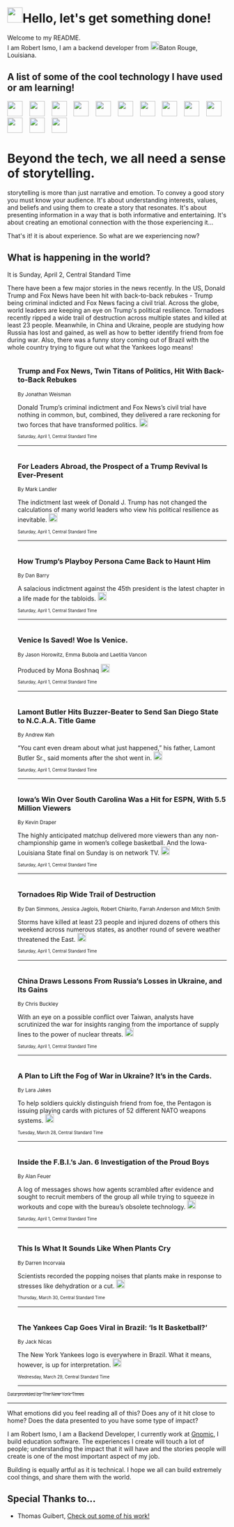 <h1><img src="https://emojis.slackmojis.com/emojis/images/1643514375/3493/hot-coffee.gif?1643514375" width="35"/>Hello, let's get something done!</h1>

<p>Welcome to my README.<br/>
I am Robert Ismo, I am a backend developer from <img src="https://emojis.slackmojis.com/emojis/images/1638395689/50435/moulin_rouge.png?1638395689" width="20"/>Baton Rouge, Louisiana.</p>
<h2>A list of some of the cool technology I have used or am learning!</h2>
<p>
<img src="https://emojis.slackmojis.com/emojis/images/1643516091/21142/meow_bongotap.gif?1643516091" width="35" alt="">
<img src="https://img.shields.io/badge/Favorite%20Frontend%20Framework-SvelteKit-f83903" alt="">
<img src="https://img.shields.io/badge/Second%20Favorite-Vue-40b581" alt="">
<img src="https://img.shields.io/badge/Most%20Used%20Runtime-Nodejs-78b061" alt="">
<img src="https://emojis.slackmojis.com/emojis/images/1643517416/34482/fire.gif?1643517416" width="35" alt="">
<img src="https://img.shields.io/badge/Javascript%20But%20Better-Typescript-0078ca" alt="">
<img src="https://img.shields.io/badge/Favorite%20Language-Elixir-3e244d" alt="">
<img src="https://img.shields.io/badge/Containerize%20Everything-Docker-6ac9ef" alt="">
<img src="https://emojis.slackmojis.com/emojis/images/1643514596/5999/meow_party.gif?1643514596" width="35" alt="">
<img src="https://img.shields.io/badge/API%20Love%20Language-Graphql-de32a5" alt="">
<img src="https://img.shields.io/badge/Our%20Favorite%20Version%20Controller-Git-e94f33" alt="">
<img src="https://img.shields.io/badge/Favorite%20Database-Redis-d42d1d" alt="">
<img src="https://emojis.slackmojis.com/emojis/images/1643514559/5584/deployparrot.gif?1643514559" width="35" alt="">
<img src="https://img.shields.io/badge/Container%20Interstate-RabbitMQ-f66200" alt="">
<img src="https://img.shields.io/badge/Gotta%20Learn-Kubernetes-316adf" alt="">
<img src="https://img.shields.io/badge/Really%20Mature%20Now-WASM-654fef" alt="">
<img src="https://emojis.slackmojis.com/emojis/images/1666642497/61942/dance_vibe.gif?1666642497" width="35" alt="">
<img src="https://img.shields.io/badge/For%20My%20M1-ARM64-657d96" alt="">
<img src="https://img.shields.io/badge/Loving%20This%20So%20Much-TailwindCSS-17bcb5" alt="">
<img src="https://img.shields.io/badge/Cool%20Build%20Tool-Vite-f9cb24" alt="">
<img src="https://emojis.slackmojis.com/emojis/images/1669231376/62819/working-on-it.gif?1669231376" width="35" alt="">
<img src="https://img.shields.io/badge/Fun%20and%20Easy%20Database-MongoDB-5f8c49" alt="">
<img src="https://img.shields.io/badge/JS%20Life%20Support-NPM-c73737" alt="">
<img src="https://img.shields.io/badge/I%20Liked%20It-DynamoDB-0073b9" alt="">
<img src="https://emojis.slackmojis.com/emojis/images/1643514045/46/question.gif?1643514045" width="35" alt="">
<img src="https://img.shields.io/badge/cool-React-60d6f9" alt="">
<img src="https://img.shields.io/badge/Future%20Big%20Project-Lambda-f37e00" alt="">
<img src="https://img.shields.io/badge/NPM%20But%20Better-PNPM-f1aa07" alt="">
<img src="https://emojis.slackmojis.com/emojis/images/1643514943/9662/fbwow.gif?1643514943" width="35" alt="">
<img src="https://img.shields.io/badge/First%20Language-C-662079" alt="">
<img src="https://img.shields.io/badge/Where%20I%20Deploy%20Frontend-Vercel-000000" alt="">
<img src="https://img.shields.io/badge/Who%20Does%20not%20Want%20an%20App-Swift-f9492a" alt="">
<img src="https://emojis.slackmojis.com/emojis/images/1643514058/151/javascript.png?1643514058" width="35" alt="">
<img src="https://img.shields.io/badge/cool-Python-fbd542" alt="">
<img src="https://img.shields.io/badge/Favorite%20Something-Stripe-656cdc" alt="">
<img src="https://img.shields.io/badge/Of%20Course-HTML5-ed6327" alt="">
<img src="https://emojis.slackmojis.com/emojis/images/1660415405/60731/bomb.gif?1660415405" width="35" alt="">
<img src="https://img.shields.io/badge/hate-CSS-2964ec" alt="">
<img src="https://img.shields.io/badge/Learning-CircleCI-141215" alt="">
<img src="https://img.shields.io/badge/Learning-Rust-fbbb3b" alt="">
<img src="https://emojis.slackmojis.com/emojis/images/1660415397/60712/writing-hand.gif?1660415397" width="35" alt="">
<img src="https://img.shields.io/badge/Dev%20Browser%20of%20Choice-Firefox-cc4e26" alt="">
<img src="https://img.shields.io/badge/Recoverying%20From%20Windows-UNIX-1781e3" alt="">
<img src="https://img.shields.io/badge/LOVE-LogSeq-90c1c2" alt="">
<img src="https://emojis.slackmojis.com/emojis/images/1643514066/223/kirby.gif?1643514066" width="35" alt="">
<img src="https://img.shields.io/badge/Daily%20Driver-MacOS-e6e6e8" alt="">
<img src="https://img.shields.io/badge/Git%20Server-Github-000000" alt="">
<img src="https://img.shields.io/badge/enjoyable-EC2-f17428" alt="">
<img src="https://emojis.slackmojis.com/emojis/images/1643514239/2069/excited.gif?1643514239" width="35" alt="">
</p>
<h1>Beyond the tech, we all need a sense of storytelling.</h1>
<p>storytelling is more than just narrative and emotion. To convey a good story you must know your audience. It's about understanding interests, values, and beliefs and using them to create a story that resonates. It's about presenting information in a way that is both informative and entertaining. It's about creating an emotional connection with the those experiencing it...</p>
<p>That's it! it is about experience. So what are we experiencing now?</p>
<h2>What is happening in the world?</h2>
<p>It is Sunday, April 2, Central Standard Time</p>
<p>
There have been a few major stories in the news recently. In the US, Donald Trump and Fox News have been hit with back-to-back rebukes - Trump being criminal indicted and Fox News facing a civil trial. Across the globe, world leaders are keeping an eye on Trump&#39;s political resilience. Tornadoes recently ripped a wide trail of destruction across multiple states and killed at least 23 people. Meanwhile, in China and Ukraine, people are studying how Russia has lost and gained, as well as how to better identify friend from foe during war. Also, there was a funny story coming out of Brazil with the whole country trying to figure out what the Yankees logo means!</p>
<ol>
<img src="https://img.shields.io/badge/-us-blue" alt="">
<h3>Trump and Fox News, Twin Titans of Politics, Hit With Back-to-Back Rebukes</h3>
<sub>By Jonathan Weisman</sub>
<p>Donald Trump’s criminal indictment and Fox News’s civil trial have nothing in common, but, combined, they delivered a rare reckoning for two forces that have transformed politics.  <a href="https://nyti.ms/3nxAw1j"><img src="https://developer.nytimes.com/files/poweredby_nytimes_30b.png?v=1583354208352" height="20"></a></p>
<sub><sub>Saturday, April 1, Central Standard Time</sub></sub>
<hr/>
<img src="https://img.shields.io/badge/-world-blue" alt="">
<h3>For Leaders Abroad, the Prospect of a Trump Revival Is Ever-Present</h3>
<sub>By Mark Landler</sub>
<p>The indictment last week of Donald J. Trump has not changed the calculations of many world leaders who view his political resilience as inevitable.  <a href="https://nyti.ms/3lUUG5d"><img src="https://developer.nytimes.com/files/poweredby_nytimes_30b.png?v=1583354208352" height="20"></a></p>
<sub><sub>Saturday, April 1, Central Standard Time</sub></sub>
<hr/>
<img src="https://img.shields.io/badge/-us-blue" alt="">
<h3>How Trump’s Playboy Persona Came Back to Haunt Him</h3>
<sub>By Dan Barry</sub>
<p>A salacious indictment against the 45th president is the latest chapter in a life made for the tabloids.  <a href="https://nyti.ms/42Wn2fW"><img src="https://developer.nytimes.com/files/poweredby_nytimes_30b.png?v=1583354208352" height="20"></a></p>
<sub><sub>Saturday, April 1, Central Standard Time</sub></sub>
<hr/>
<img src="https://img.shields.io/badge/-world-blue" alt="">
<h3>Venice Is Saved! Woe Is Venice.</h3>
<sub>By Jason Horowitz, Emma Bubola and Laetitia Vancon</sub>
<p>Produced by Mona Boshnaq  <a href="https://nyti.ms/42P47DE"><img src="https://developer.nytimes.com/files/poweredby_nytimes_30b.png?v=1583354208352" height="20"></a></p>
<sub><sub>Saturday, April 1, Central Standard Time</sub></sub>
<hr/>
<img src="https://img.shields.io/badge/-sports-blue" alt="">
<h3>Lamont Butler Hits Buzzer-Beater to Send San Diego State to N.C.A.A. Title Game</h3>
<sub>By Andrew Keh</sub>
<p>“You cant even dream about what just happened,” his father, Lamont Butler Sr., said moments after the shot went in.  <a href="https://nyti.ms/3G5xXKv"><img src="https://developer.nytimes.com/files/poweredby_nytimes_30b.png?v=1583354208352" height="20"></a></p>
<sub><sub>Saturday, April 1, Central Standard Time</sub></sub>
<hr/>
<img src="https://img.shields.io/badge/-sports-blue" alt="">
<h3>Iowa’s Win Over South Carolina Was a Hit for ESPN, With 5.5 Million Viewers</h3>
<sub>By Kevin Draper</sub>
<p>The highly anticipated matchup delivered more viewers than any non-championship game in women’s college basketball. And the Iowa-Louisiana State final on Sunday is on network TV.  <a href="https://nyti.ms/3KqhmU4"><img src="https://developer.nytimes.com/files/poweredby_nytimes_30b.png?v=1583354208352" height="20"></a></p>
<sub><sub>Saturday, April 1, Central Standard Time</sub></sub>
<hr/>
<img src="https://img.shields.io/badge/-us-blue" alt="">
<h3>Tornadoes Rip Wide Trail of Destruction</h3>
<sub>By Dan Simmons, Jessica Jaglois, Robert Chiarito, Farrah Anderson and Mitch Smith</sub>
<p>Storms have killed at least 23 people and injured dozens of others this weekend across numerous states, as another round of severe weather threatened the East.  <a href="https://nyti.ms/40KcZZG"><img src="https://developer.nytimes.com/files/poweredby_nytimes_30b.png?v=1583354208352" height="20"></a></p>
<sub><sub>Saturday, April 1, Central Standard Time</sub></sub>
<hr/>
<img src="https://img.shields.io/badge/-world-blue" alt="">
<h3>China Draws Lessons From Russia’s Losses in Ukraine, and Its Gains</h3>
<sub>By Chris Buckley</sub>
<p>With an eye on a possible conflict over Taiwan, analysts have scrutinized the war for insights ranging from the importance of supply lines to the power of nuclear threats.  <a href="https://nyti.ms/42UlrXY"><img src="https://developer.nytimes.com/files/poweredby_nytimes_30b.png?v=1583354208352" height="20"></a></p>
<sub><sub>Saturday, April 1, Central Standard Time</sub></sub>
<hr/>
<img src="https://img.shields.io/badge/-world-blue" alt="">
<h3>A Plan to Lift the Fog of War in Ukraine? It’s in the Cards.</h3>
<sub>By Lara Jakes</sub>
<p>To help soldiers quickly distinguish friend from foe, the Pentagon is issuing playing cards with pictures of 52 different NATO weapons systems.  <a href="https://nyti.ms/3JQlN9h"><img src="https://developer.nytimes.com/files/poweredby_nytimes_30b.png?v=1583354208352" height="20"></a></p>
<sub><sub>Tuesday, March 28, Central Standard Time</sub></sub>
<hr/>
<img src="https://img.shields.io/badge/-us-blue" alt="">
<h3>Inside the F.B.I.’s Jan. 6 Investigation of the Proud Boys</h3>
<sub>By Alan Feuer</sub>
<p>A log of messages shows how agents scrambled after evidence and sought to recruit members of the group all while trying to squeeze in workouts and cope with the bureau’s obsolete technology.  <a href="https://nyti.ms/3K5fkaL"><img src="https://developer.nytimes.com/files/poweredby_nytimes_30b.png?v=1583354208352" height="20"></a></p>
<sub><sub>Saturday, April 1, Central Standard Time</sub></sub>
<hr/>
<img src="https://img.shields.io/badge/-science-blue" alt="">
<h3>This Is What It Sounds Like When Plants Cry</h3>
<sub>By Darren Incorvaia</sub>
<p>Scientists recorded the popping noises that plants make in response to stresses like dehydration or a cut.  <a href="https://nyti.ms/3G3Y6JG"><img src="https://developer.nytimes.com/files/poweredby_nytimes_30b.png?v=1583354208352" height="20"></a></p>
<sub><sub>Thursday, March 30, Central Standard Time</sub></sub>
<hr/>
<img src="https://img.shields.io/badge/-world-blue" alt="">
<h3>The Yankees Cap Goes Viral in Brazil: ‘Is It Basketball?’</h3>
<sub>By Jack Nicas</sub>
<p>The New York Yankees logo is everywhere in Brazil. What it means, however, is up for interpretation.  <a href="https://nyti.ms/40p9Tua"><img src="https://developer.nytimes.com/files/poweredby_nytimes_30b.png?v=1583354208352" height="20"></a></p>
<sub><sub>Wednesday, March 29, Central Standard Time</sub></sub>
<hr/>
</ol>
<a href="https://developer.nytimes.com"><sub><sub>Data provided by The New York Times</sub></sub></a>
<hr/>
<p>What emotions did you feel reading all of this? Does any of it hit close to home? Does the data presented to you have some type of impact?</p>
<p>I am Robert Ismo, I am a Backend Developer, I currently work at <a href="https://gnomic.education/">Gnomic</a>, I build education software. The experiences I create will touch a lot of people; understanding the impact that it will have and the stories people will create is one of the most important aspect of my job.</p>
<p>Building is equally artful as it is technical. I hope we all can build extremely cool things, and share them with the world.</p>
<h2>Special Thanks to...</h2>
<ul>
<li>Thomas Guibert, <a href="https://github.com/thmsgbrt/thmsgbrt">Check out some of his work!</a></li>
</ul>